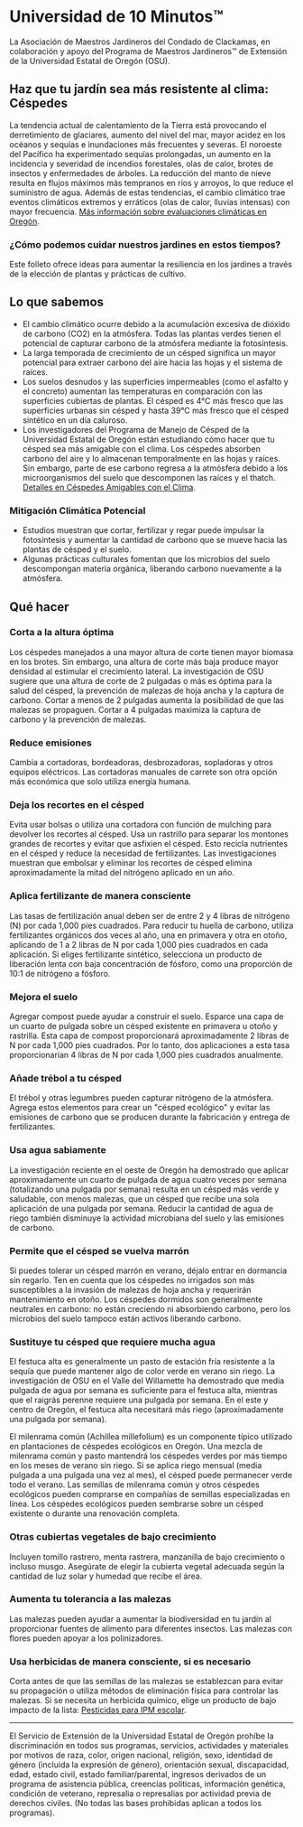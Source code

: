 # Universidad de 10 Minutos™

La Asociación de Maestros Jardineros del Condado de Clackamas, en colaboración y apoyo del Programa de Maestros Jardineros™ de Extensión de la Universidad Estatal de Oregón (OSU).

## Haz que tu jardín sea más resistente al clima: Céspedes

La tendencia actual de calentamiento de la Tierra está provocando el derretimiento de glaciares, aumento del nivel del mar, mayor acidez en los océanos y sequías e inundaciones más frecuentes y severas. El noroeste del Pacífico ha experimentado sequías prolongadas, un aumento en la incidencia y severidad de incendios forestales, olas de calor, brotes de insectos y enfermedades de árboles. La reducción del manto de nieve resulta en flujos máximos más tempranos en ríos y arroyos, lo que reduce el suministro de agua. Además de estas tendencias, el cambio climático trae eventos climáticos extremos y erráticos (olas de calor, lluvias intensas) con mayor frecuencia. [Más información sobre evaluaciones climáticas en Oregón](https://blogs.oregonstate.edu/occri/oregon-climate-assessments/).

### ¿Cómo podemos cuidar nuestros jardines en estos tiempos?

Este folleto ofrece ideas para aumentar la resiliencia en los jardines a través de la elección de plantas y prácticas de cultivo.

## Lo que sabemos

- El cambio climático ocurre debido a la acumulación excesiva de dióxido de carbono (CO2) en la atmósfera. Todas las plantas verdes tienen el potencial de capturar carbono de la atmósfera mediante la fotosíntesis.
- La larga temporada de crecimiento de un césped significa un mayor potencial para extraer carbono del aire hacia las hojas y el sistema de raíces.
- Los suelos desnudos y las superficies impermeables (como el asfalto y el concreto) aumentan las temperaturas en comparación con las superficies cubiertas de plantas. El césped es 4°C más fresco que las superficies urbanas sin césped y hasta 39°C más fresco que el césped sintético en un día caluroso.
- Los investigadores del Programa de Manejo de Césped de la Universidad Estatal de Oregón están estudiando cómo hacer que tu césped sea más amigable con el clima. Los céspedes absorben carbono del aire y lo almacenan temporalmente en las hojas y raíces. Sin embargo, parte de ese carbono regresa a la atmósfera debido a los microorganismos del suelo que descomponen las raíces y el thatch. [Detalles en Céspedes Amigables con el Clima](https://extension.oregonstate.edu/gardening/lawn/through-thoughtful-practices-lawns-can-be-climate-friendly).

### Mitigación Climática Potencial

- Estudios muestran que cortar, fertilizar y regar puede impulsar la fotosíntesis y aumentar la cantidad de carbono que se mueve hacia las plantas de césped y el suelo.
- Algunas prácticas culturales fomentan que los microbios del suelo descompongan materia orgánica, liberando carbono nuevamente a la atmósfera.

## Qué hacer

### Corta a la altura óptima

Los céspedes manejados a una mayor altura de corte tienen mayor biomasa en los brotes. Sin embargo, una altura de corte más baja produce mayor densidad al estimular el crecimiento lateral. La investigación de OSU sugiere que una altura de corte de 2 pulgadas o más es óptima para la salud del césped, la prevención de malezas de hoja ancha y la captura de carbono. Cortar a menos de 2 pulgadas aumenta la posibilidad de que las malezas se propaguen. Cortar a 4 pulgadas maximiza la captura de carbono y la prevención de malezas.

### Reduce emisiones

Cambia a cortadoras, bordeadoras, desbrozadoras, sopladoras y otros equipos eléctricos. Las cortadoras manuales de carrete son otra opción más económica que solo utiliza energía humana.

### Deja los recortes en el césped

Evita usar bolsas o utiliza una cortadora con función de mulching para devolver los recortes al césped. Usa un rastrillo para separar los montones grandes de recortes y evitar que asfixien el césped. Esto recicla nutrientes en el césped y reduce la necesidad de fertilizantes. Las investigaciones muestran que embolsar y eliminar los recortes de césped elimina aproximadamente la mitad del nitrógeno aplicado en un año.

### Aplica fertilizante de manera consciente

Las tasas de fertilización anual deben ser de entre 2 y 4 libras de nitrógeno (N) por cada 1,000 pies cuadrados. Para reducir tu huella de carbono, utiliza fertilizantes orgánicos dos veces al año, una en primavera y otra en otoño, aplicando de 1 a 2 libras de N por cada 1,000 pies cuadrados en cada aplicación. Si eliges fertilizante sintético, selecciona un producto de liberación lenta con baja concentración de fósforo, como una proporción de 10:1 de nitrógeno a fósforo.

### Mejora el suelo

Agregar compost puede ayudar a construir el suelo. Esparce una capa de un cuarto de pulgada sobre un césped existente en primavera u otoño y rastrilla. Esta capa de compost proporcionará aproximadamente 2 libras de N por cada 1,000 pies cuadrados. Por lo tanto, dos aplicaciones a esta tasa proporcionarían 4 libras de N por cada 1,000 pies cuadrados anualmente.

### Añade trébol a tu césped

El trébol y otras legumbres pueden capturar nitrógeno de la atmósfera. Agrega estos elementos para crear un "césped ecológico" y evitar las emisiones de carbono que se producen durante la fabricación y entrega de fertilizantes.

### Usa agua sabiamente

La investigación reciente en el oeste de Oregón ha demostrado que aplicar aproximadamente un cuarto de pulgada de agua cuatro veces por semana (totalizando una pulgada por semana) resulta en un césped más verde y saludable, con menos malezas, que un césped que recibe una sola aplicación de una pulgada por semana. Reducir la cantidad de agua de riego también disminuye la actividad microbiana del suelo y las emisiones de carbono.

### Permite que el césped se vuelva marrón

Si puedes tolerar un césped marrón en verano, déjalo entrar en dormancia sin regarlo. Ten en cuenta que los céspedes no irrigados son más susceptibles a la invasión de malezas de hoja ancha y requerirán mantenimiento en otoño. Los céspedes dormidos son generalmente neutrales en carbono: no están creciendo ni absorbiendo carbono, pero los microbios del suelo tampoco están activos liberando carbono.

### Sustituye tu césped que requiere mucha agua

El festuca alta es generalmente un pasto de estación fría resistente a la sequía que puede mantener algo de color verde en verano sin riego. La investigación de OSU en el Valle del Willamette ha demostrado que media pulgada de agua por semana es suficiente para el festuca alta, mientras que el raigrás perenne requiere una pulgada por semana. En el este y centro de Oregón, el festuca alta necesitará más riego (aproximadamente una pulgada por semana).

El milenrama común (Achillea millefolium) es un componente típico utilizado en plantaciones de céspedes ecológicos en Oregón. Una mezcla de milenrama común y pasto mantendrá los céspedes verdes por más tiempo en los meses de verano sin riego. Si se aplica riego mensual (media pulgada a una pulgada una vez al mes), el césped puede permanecer verde todo el verano. Las semillas de milenrama común y otros céspedes ecológicos pueden comprarse en compañías de semillas especializadas en línea. Los céspedes ecológicos pueden sembrarse sobre un césped existente o durante una renovación completa.

### Otras cubiertas vegetales de bajo crecimiento

Incluyen tomillo rastrero, menta rastrera, manzanilla de bajo crecimiento o incluso musgo. Asegúrate de elegir la cubierta vegetal adecuada según la cantidad de luz solar y humedad que recibe el área.

### Aumenta tu tolerancia a las malezas

Las malezas pueden ayudar a aumentar la biodiversidad en tu jardín al proporcionar fuentes de alimento para diferentes insectos. Las malezas con flores pueden apoyar a los polinizadores.

### Usa herbicidas de manera consciente, si es necesario

Corta antes de que las semillas de las malezas se establezcan para evitar su propagación o utiliza métodos de eliminación física para controlar las malezas. Si se necesita un herbicida químico, elige un producto de bajo impacto de la lista: [Pesticidas para IPM escolar](https://blogs.oregonstate.edu/schoolipm/pesticides/).

---

El Servicio de Extensión de la Universidad Estatal de Oregón prohíbe la discriminación en todos sus programas, servicios, actividades y materiales por motivos de raza, color, origen nacional, religión, sexo, identidad de género (incluida la expresión de género), orientación sexual, discapacidad, edad, estado civil, estado familiar/parental, ingresos derivados de un programa de asistencia pública, creencias políticas, información genética, condición de veterano, represalia o represalias por actividad previa de derechos civiles. (No todas las bases prohibidas aplican a todos los programas).